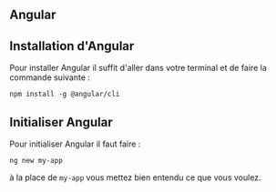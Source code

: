 ## Angular

## Installation d'Angular

Pour installer Angular il suffit d'aller dans votre terminal et de faire la commande suivante : 
```
npm install -g @angular/cli
```
## Initialiser Angular

Pour initialiser Angular il faut faire : 
```
ng new my-app
```

à la place de `my-app` vous mettez bien entendu ce que vous voulez.
